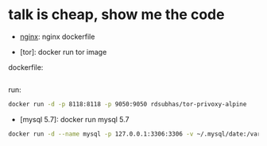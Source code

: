 # talk is cheap, show me the code

- [nginx](nginx/Dockerfile): nginx dockerfile

- [tor]: docker run tor image

dockerfile:
```bash

```


run:
```bash
docker run -d -p 8118:8118 -p 9050:9050 rdsubhas/tor-privoxy-alpine
```

- [mysql 5.7]: docker run mysql 5.7

```bash
docker run -d --name mysql -p 127.0.0.1:3306:3306 -v ~/.mysql/date:/var/lib/mysql -e MYSQL_ROOT_PASSWORD="root" mysql:5.7
```